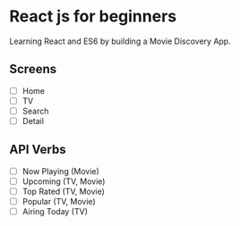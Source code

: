 # React js for beginners

Learning React and ES6 by building a Movie Discovery App.

## Screens

- [ ] Home
- [ ] TV
- [ ] Search
- [ ] Detail

## API Verbs

- [ ] Now Playing (Movie)
- [ ] Upcoming (TV, Movie)
- [ ] Top Rated (TV, Movie)
- [ ] Popular (TV, Movie)
- [ ] Airing Today (TV)
